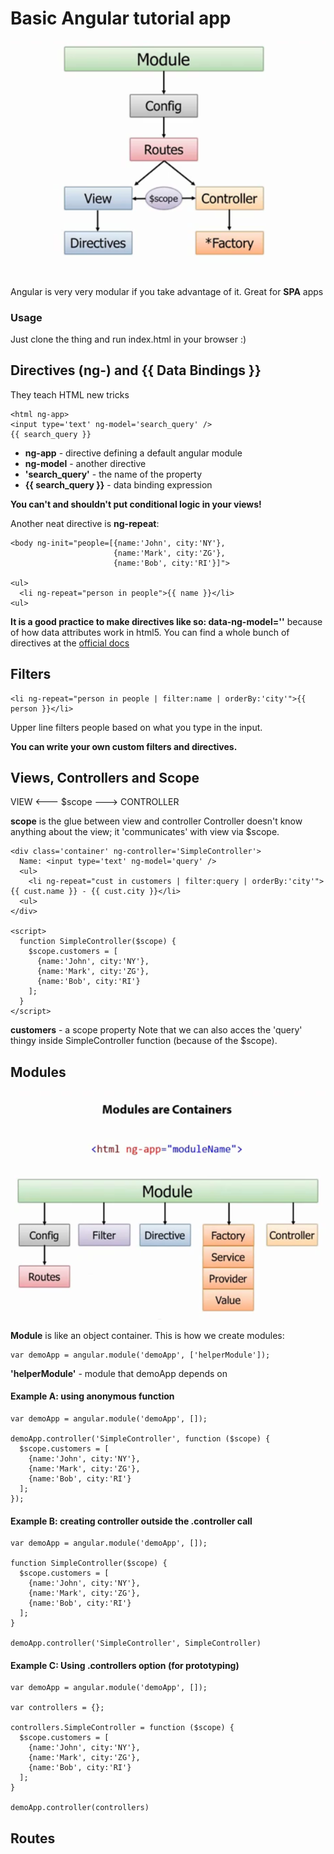 # Basic Angular tutorial app

![General overview](/images/general_overview.png)

Angular is very very modular if you take advantage of it.
Great for **SPA** apps

### Usage

Just clone the thing and run index.html in your browser :)

## Directives (ng-) and {{ Data Bindings }}

They teach HTML new tricks

    <html ng-app>
    <input type='text' ng-model='search_query' />
    {{ search_query }}

* **ng-app** - directive defining a default angular module
* **ng-model** - another directive
* **'search_query'** - the name of the property
* **{{ search_query }}** - data binding expression

**You can't and shouldn't put conditional logic in your views!**

Another neat directive is **ng-repeat**:

    <body ng-init="people=[{name:'John', city:'NY'},
                           {name:'Mark', city:'ZG'},
                           {name:'Bob', city:'RI'}]">

    <ul>
      <li ng-repeat="person in people">{{ name }}</li>
    <ul>

**It is a good practice to make directives like so: data-ng-model=''** because of how data attributes work in html5.
You can find a whole bunch of directives at the [official docs](http://docs.angularjs.org/api/)

## Filters

    <li ng-repeat="person in people | filter:name | orderBy:'city'">{{ person }}</li>

Upper line filters people based on what you type in the input.

**You can write your own custom filters and directives.**

## Views, Controllers and Scope

VIEW <--- $scope ---> CONTROLLER

**scope** is the glue between view and controller
Controller doesn't know anything about the view; it 'communicates' with view via $scope.

    <div class='container' ng-controller='SimpleController'>
      Name: <input type='text' ng-model='query' />
      <ul>
        <li ng-repeat="cust in customers | filter:query | orderBy:'city'">{{ cust.name }} - {{ cust.city }}</li>
      <ul>
    </div>

    <script>
      function SimpleController($scope) {
        $scope.customers = [
          {name:'John', city:'NY'},
          {name:'Mark', city:'ZG'},
          {name:'Bob', city:'RI'}
        ];
      }
    </script>

**customers** - a scope property
Note that we can also acces the 'query' thingy inside SimpleController function (because of the $scope).

## Modules

![Module](/images/module.png)

**Module** is like an object container. This is how we create modules:

    var demoApp = angular.module('demoApp', ['helperModule']);

**'helperModule'** - module that demoApp depends on

#### Example A: using anonymous function

    var demoApp = angular.module('demoApp', []);

    demoApp.controller('SimpleController', function ($scope) {
      $scope.customers = [
        {name:'John', city:'NY'},
        {name:'Mark', city:'ZG'},
        {name:'Bob', city:'RI'}
      ];
    });

#### Example B: creating controller outside the .controller call

    var demoApp = angular.module('demoApp', []);

    function SimpleController($scope) {
      $scope.customers = [
        {name:'John', city:'NY'},
        {name:'Mark', city:'ZG'},
        {name:'Bob', city:'RI'}
      ];
    }

    demoApp.controller('SimpleController', SimpleController)

#### Example C: Using .controllers option (for prototyping)

    var demoApp = angular.module('demoApp', []);

    var controllers = {};

    controllers.SimpleController = function ($scope) {
      $scope.customers = [
        {name:'John', city:'NY'},
        {name:'Mark', city:'ZG'},
        {name:'Bob', city:'RI'}
      ];
    }

    demoApp.controller(controllers)

## Routes
